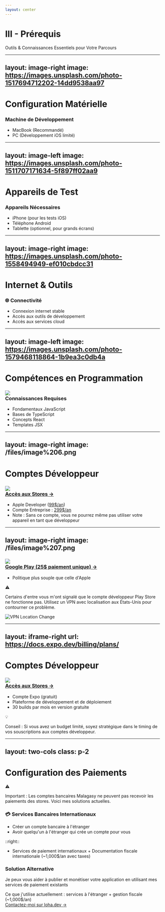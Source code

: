 ```yaml
---
layout: center
---
```


<div class="text-center">
  <h1 class="text-5xl font-bold mb-4 bg-gradient-to-r from-purple-600 to-pink-500 bg-clip-text text-transparent">
    III - Prérequis
  </h1>
  <p class="text-xl text-gray-600">Outils & Connaissances Essentiels pour Votre Parcours</p>
</div>

---
layout: image-right
image: https://images.unsplash.com/photo-1517694712202-14dd9538aa97
---
<SectionTitle title="III - Prérequis"/>

<div class="flex flex-col gap-6">
  <h1 class="text-4xl font-bold">Configuration Matérielle</h1>
  <div class="text-xl leading-relaxed text-gray-700">
    <h3 class="font-bold mb-4 flex items-center gap-2">
      Machine de Développement
    </h3>
    <ul class="space-y-2">
      <li>MacBook (Recommandé)</li>
      <li>PC (Développement iOS limité)</li>
    </ul>
  </div>
</div>

---
layout: image-left
image: https://images.unsplash.com/photo-1511707171634-5f897ff02aa9
---
<SectionTitle title="III - Prérequis"/>

<div class="flex flex-col gap-6">
  <h1 class="text-4xl font-bold">Appareils de Test</h1>
  <div class="text-xl leading-relaxed text-gray-700">
    <h3 class="font-bold mb-4 flex items-center gap-2">
      Appareils Nécessaires
    </h3>
    <ul class="space-y-2">
      <li>iPhone (pour les tests iOS)</li>
      <li>Téléphone Android</li>
      <li>Tablette (optionnel, pour grands écrans)</li>
    </ul>
  </div>
</div>

---
layout: image-right
image: https://images.unsplash.com/photo-1558494949-ef010cbdcc31
---
<SectionTitle title="III - Prérequis"/>

<div class="flex flex-col gap-6">
  <h1 class="text-4xl font-bold">Internet & Outils</h1>
  <div class="text-xl leading-relaxed text-gray-700">
    <h3 class="font-bold mb-4 flex items-center gap-2">
      <span class="text-2xl">🌐</span>
      Connectivité
    </h3>
    <ul class="space-y-2">
      <li>Connexion internet stable</li>
      <li>Accès aux outils de développement</li>
      <li>Accès aux services cloud</li>
    </ul>
  </div>
</div>

---
layout: image-left
image: https://images.unsplash.com/photo-1579468118864-1b9ea3c0db4a
---
<SectionTitle title="III - Prérequis"/>

<div class="flex flex-col gap-6">
  <h1 class="text-4xl font-bold">Compétences en Programmation</h1>
  <div class="text-xl leading-relaxed text-gray-700">
    <h3 class="font-bold mb-4 flex items-center gap-2">
      <div class="w-8 h-8">
        <img src="/images/typescript.svg" class="w-full h-full" />
      </div>
      Connaissances Requises
    </h3>
    <ul class="space-y-2">
      <li>Fondamentaux JavaScript</li>
      <li>Bases de TypeScript</li>
      <li>Concepts React</li>
      <li>Templates JSX</li>
    </ul>
  </div>
</div>

---
layout: image-right
image: /files/image%206.png
---
<SectionTitle title="III - Prérequis"/>

<div class="flex flex-col gap-6">
  <h1 class="text-4xl font-bold">Comptes Développeur</h1>
  <div class="text-xl leading-relaxed text-gray-700">
    <h3 class="font-bold mb-4 flex items-center gap-2">
      <div class="w-8 h-8 flex gap-2">
        <img src="/images/Apple_light.svg" class="h-full" />
      </div>
      <a href="https://developer.apple.com/programs/enroll/" target="_blank" class="hover:text-blue-600 transition-colors">
        Accès aux Stores →
      </a>
    </h3>
    <ul class="space-y-2">
      <li>Apple Developer (<a href="https://developer.apple.com/programs/" target="_blank" class="text-blue-600 hover:underline">99$/an</a>)</li>
      <li class="text-gray-600 text-sm mt-2">Compte Entreprise : <a href="https://developer.apple.com/programs/enterprise/" target="_blank" class="text-blue-600 hover:underline">299$/an</a></li>
      <li class="text-amber-600 text-sm mt-2">Note : Sans ce compte, vous ne pourrez même pas utiliser votre appareil en tant que développeur</li>
    </ul>
  </div>
</div>

---
layout: image-right
image: /files/image%207.png
---
<SectionTitle title="III - Prérequis"/>

<div class="flex flex-col gap-6">
  <div class="text-xl leading-relaxed text-gray-700">
    <h3 class="font-bold mb-4 flex items-center gap-2">
      <div class="w-8 h-8 flex gap-2">
        <img src="/images/android.svg" class="h-full" />
      </div>
      <a href="https://play.google.com/console/signup" target="_blank" class="hover:text-blue-600 transition-colors">
        Google Play (25$ paiement unique) →
      </a>
    </h3>
    <ul class="space-y-2">
      <li class="text-gray-600 text-sm mt-2">Politique plus souple que celle d'Apple</li>
    </ul>
  </div>
  <div class="mt-4 p-4 bg-amber-100 border-l-4 border-amber-500 rounded-r">
    <div class="flex items-start gap-3">
      <span class="text-amber-500 text-xl">⚠️</span>
      <div>
        <p class="text-amber-700">
          Certains d'entre vous m'ont signalé que le compte développeur Play Store ne fonctionne pas. Utilisez un VPN avec localisation aux États-Unis pour contourner ce problème.
        </p>
      </div>
    </div>
  </div>
  <div class="mt-4">
    <img src="/files/image%208.png" alt="VPN Location Change" class="rounded-lg shadow-md" />
  </div>
 
</div>

---
layout: iframe-right
url: https://docs.expo.dev/billing/plans/
---
<SectionTitle title="III - Prérequis"/>

<div class="flex flex-col gap-6">
  <h1 class="text-4xl font-bold">Comptes Développeur</h1>
  <div class="text-xl leading-relaxed text-gray-700">
    <h3 class="font-bold mb-4 flex items-center gap-2">
      <div class="w-8 h-8 flex gap-2">
        <img src="/images/expo.svg" class="h-full" />
      </div>
      <a href="https://expo.dev/signup" target="_blank" class="hover:text-blue-600 transition-colors">
        Accès aux Stores →
      </a>
    </h3>
    <ul class="space-y-2">
      <li>Compte Expo (gratuit)</li>
      <li class="text-gray-600 text-sm mt-2">Plateforme de développement et de déploiement</li>
      <li class="text-gray-600 text-sm mt-2">30 builds par mois en version gratuite</li>
    </ul>
    <div class="p-4 my-5 bg-blue-100 border-l-4 border-blue-500 rounded-r">
    <div class="flex items-start gap-3">
      <span class="text-blue-500 text-xl">💡</span>
      <div>
        <p class="text-blue-700">
          Conseil : Si vous avez un budget limité, soyez stratégique dans le timing de vos souscriptions aux comptes développeur.
        </p>
      </div>
    </div>
  </div>
  </div>
</div>

---
layout: two-cols
class: p-2
---
<SectionTitle title="III - Prérequis"/>

<div class="flex flex-col gap-6">
  <h1 class="text-4xl font-bold">Configuration des Paiements</h1>
  <div class="p-2 bg-red-100 border-l-4 border-red-500 rounded-r">
    <div class="flex items-start gap-3">
      <span class="text-red-500 text-xl">⚠️</span>
      <div>
        <p class="text-red-700">
          Important : Les comptes bancaires Malagasy ne peuvent pas recevoir les paiements des stores. Voici mes solutions actuelles.
        </p>
      </div>
    </div>
  </div>
  <div class="text-xl leading-relaxed text-gray-700">
    <h3 class="font-bold mb-4 flex items-center gap-2">
      <span class="text-2xl">💳</span>
      Services Bancaires Internationaux
    </h3>
    <ul class="space-y-2">
      <li><span v-mark.yellow="{ at: 0, type: 'highlight' }">Créer un compte bancaire à l'étranger</span></li>
      <li><span v-mark.yellow="{ at: 0, type: 'highlight' }">Avoir quelqu'un à l'étranger qui crée un compte pour vous</span></li>
    </ul>
  </div>
  
  
</div>

::right::


 <div class="text-xl mb-4 leading-relaxed text-gray-700">
    <ul class="space-y-2">
      <li><span v-mark.green="{ at: 0, type: 'circle', paddinng: 10 , strokeWidth: 3 }">Services de paiement internationaux  + Documentation fiscale internationale (~1,000$/an avec taxes)
      </span></li>
    </ul>
  </div>
<div class="flex flex-col gap-4">
  <div class="p-6 bg-gradient-to-r from-purple-600 to-blue-500 rounded-lg text-white shadow-lg hover:shadow-xl transition-all">
    <h3 class="text-xl font-bold mb-2">Solution Alternative</h3>
    <p class="mb-4">Je peux vous aider à publier et monétiser votre application en utilisant mes services de paiement existants</p>
    <div class="text-sm text-white/80 mb-4">
      Ce que j'utilise actuellement : services à l'étranger + gestion fiscale (~1,000$/an)
    </div>
    <a href="https://loha.dev" target="_blank" class="inline-block bg-white text-purple-600 px-6 py-2 rounded-full font-bold hover:bg-purple-50 transition-colors">
      Contactez-moi sur loha.dev →
    </a>
  </div>
</div>